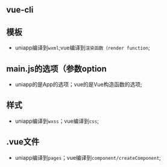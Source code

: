 ## vue-cli



## 模板

* uniapp编译到`wxml`;vue编译到`渲染函数（render function`;

## main.js的选项（参数option

* uniapp的是App的选项；vue的是Vue构造函数的选项;

## 样式

* uniapp编译到`wxss`；vue编译到`css`;

## .vue文件

* uniapp编译到`pages`；vue编译到`component/createComponent`;